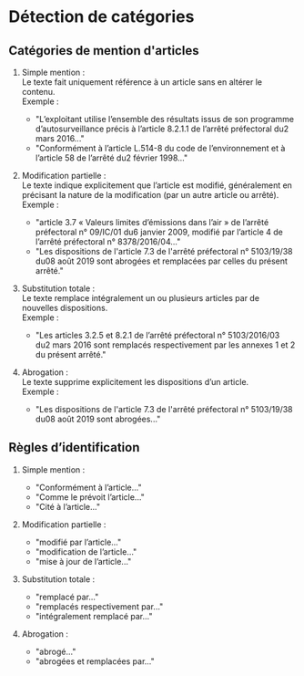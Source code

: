# Détection de catégories


## Catégories de mention d'articles
1. Simple mention :  
   Le texte fait uniquement référence à un article sans en altérer le contenu.  
   Exemple :  
   - "L’exploitant utilise l’ensemble des résultats issus de son programme d’autosurveillance précis à l’article 8.2.1.1 de l’arrêté préfectoral du2 mars 2016..."
   - "Conformément à l’article L.514-8 du code de l’environnement et à l’article 58 de l’arrêté du2 février 1998..."

2. Modification partielle :  
   Le texte indique explicitement que l’article est modifié, généralement en précisant la nature de la modification (par un autre article ou arrêté).  
   Exemple :  
   - "article 3.7 « Valeurs limites d’émissions dans l’air » de l’arrêté préfectoral n° 09/IC/01 du6 janvier 2009, modifié par l’article 4 de l’arrêté préfectoral n° 8378/2016/04..."
   - "Les dispositions de l'article 7.3 de l'arrêté préfectoral n° 5103/19/38 du08 août 2019 sont abrogées et remplacées par celles du présent arrêté."

3. Substitution totale :  
   Le texte remplace intégralement un ou plusieurs articles par de nouvelles dispositions.  
   Exemple :  
   - "Les articles 3.2.5 et 8.2.1 de l’arrêté préfectoral n° 5103/2016/03 du2 mars 2016 sont remplacés respectivement par les annexes 1 et 2 du présent arrêté."

4. Abrogation :  
   Le texte supprime explicitement les dispositions d’un article.  
   Exemple :  
   - "Les dispositions de l'article 7.3 de l'arrêté préfectoral n° 5103/19/38 du08 août 2019 sont abrogées..."


## Règles d’identification
1. Simple mention :  
    - "Conformément à l’article..."
    - "Comme le prévoit l’article..."
    - "Cité à l’article..."  

2. Modification partielle :  
    - "modifié par l’article..."  
    - "modification de l’article..."  
    - "mise à jour de l’article..."  

3. Substitution totale :  
    - "remplacé par..."  
    - "remplacés respectivement par..."  
    - "intégralement remplacé par..."  

4. Abrogation :  
    - "abrogé..."  
    - "abrogées et remplacées par..."  